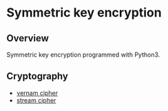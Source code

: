 # Symmetric key encryption
## Overview
Symmetric key encryption programmed with Python3.

## Cryptography
* [vernam cipher](https://github.com/stshf/symmetric-key-encryption/tree/master/vermam-cipher)
* [stream cipher](https://github.com/stshf/symmetric-key-encryption/tree/master/stream-cipher)
